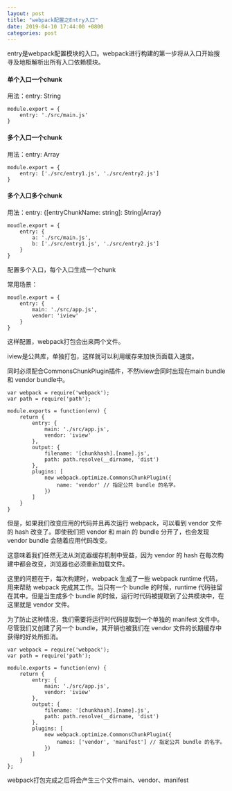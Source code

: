 ```yaml
---
layout: post
title: "webpack配置之Entry入口"
date: 2019-04-10 17:44:00 +0800
categories: post
---
```


entry是webpack配置模块的入口。webpack进行构建的第一步将从入口开始搜寻及地柜解析出所有入口依赖模块。

#### 单个入口一个chunk

用法：entry: String

    module.export = {
        entry: './src/main.js'
    }


#### 多个入口一个chunk

用法：entry: Array<String>

    module.export = {
        entry: ['./src/entry1.js', './src/entry2.js']
    }


#### 多个入口多个chunk

用法：entry: {[entryChunkName: string]: String|Array<String>}

    moudle.export = {
        entry: {
            a: './src/main.js',
            b: ['./src/entry1.js', './src/entry2.js']
        }
    }
    
配置多个入口，每个入口生成一个chunk

常用场景：

    moudle.export = {
        entry: {
            main: './src/app.js',
            vendor: 'iview'
        }
    }
    
这样配置，webpack打包会出来两个文件。

iview是公共库，单独打包，这样就可以利用缓存来加快页面载入速度。

同时必须配合CommonsChunkPlugin插件，不然iview会同时出现在main bundle和 vendor bundle中。

    var webpack = require('webpack');
    var path = require('path');
    
    module.exports = function(env) {
        return {
            entry: {
                main: './src/app.js',
                vendor: 'iview'
            },
            output: {
                filename: '[chunkhash].[name].js',
                path: path.resolve(__dirname, 'dist')
            },
            plugins: [
                new webpack.optimize.CommonsChunkPlugin({
                    name: 'vendor' // 指定公共 bundle 的名字。
                })
            ]
        }
    }
    

但是，如果我们改变应用的代码并且再次运行 webpack，可以看到 vendor 文件的 hash 改变了。即使我们把 vendor 和 main 的 bundle 分开了，也会发现 vendor bundle 会随着应用代码改变。

这意味着我们任然无法从浏览器缓存机制中受益，因为 vendor 的 hash 在每次构建中都会改变，浏览器也必须重新加载文件。

这里的问题在于，每次构建时，webpack 生成了一些 webpack runtime 代码，用来帮助 webpack 完成其工作。当只有一个 bundle 的时候，runtime 代码驻留在其中。但是当生成多个 bundle 的时候，运行时代码被提取到了公共模块中，在这里就是 vendor 文件。

为了防止这种情况，我们需要将运行时代码提取到一个单独的 manifest 文件中。尽管我们又创建了另一个 bundle，其开销也被我们在 vendor 文件的长期缓存中获得的好处所抵消。

    var webpack = require('webpack');
    var path = require('path');
    
    module.exports = function(env) {
        return {
            entry: {
                main: './src/app.js',
                vendor: 'iview'
            },
            output: {
                filename: '[chunkhash].[name].js',
                path: path.resolve(__dirname, 'dist')
            },
            plugins: [
                new webpack.optimize.CommonsChunkPlugin({
                    names: ['vendor', 'manifest'] // 指定公共 bundle 的名字。
                })
            ]
        }
    };
    
webpack打包完成之后将会产生三个文件main、vendor、manifest